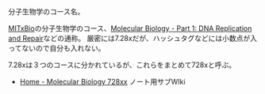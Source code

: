 分子生物学のコース名。

[MITxBio](MITxBio.md)の分子生物学のコース、[Molecular Biology - Part 1: DNA Replication and Repair](https://www.edx.org/course/molecular-biology-part-1-dna-replication-and-repair)などの通称。 厳密には7.28xだが、ハッシュタグなどには小数点が入ってないので自分も入れない。

7.28xは３つのコースに分かれているが、これらをまとめて728xと呼ぶ。

- [Home - Molecular Biology 728xx](https://karino2.github.io/MolecularBiology728x/Home) ノート用サブWIki